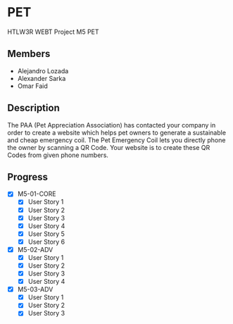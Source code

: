 # PET
HTLW3R WEBT Project M5 PET

## Members
- Alejandro Lozada
- Alexander Sarka
- Omar Faid

## Description
The PAA (Pet Appreciation Association) has
contacted your company in order to create a
website which helps pet owners to generate a
sustainable and cheap emergency coil.
The Pet Emergency Coil lets you directly phone the
owner by scanning a QR Code.
Your website is to create these QR Codes from given
phone numbers.

## Progress
- [X] M5-01-CORE
    - [X] User Story 1
    - [X] User Story 2
    - [X] User Story 3
    - [X] User Story 4
    - [X] User Story 5
    - [X] User Story 6
- [X] M5-02-ADV
    - [X] User Story 1
    - [X] User Story 2
    - [X] User Story 3
    - [X] User Story 4
- [X] M5-03-ADV
  - [X] User Story 1
  - [X] User Story 2
  - [X] User Story 3